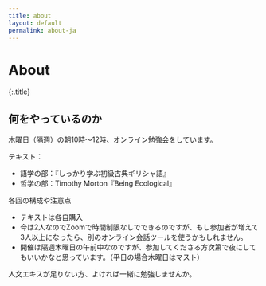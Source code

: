 ```yaml
---
title: about
layout: default
permalink: about-ja
---
```


# About
{:.title}

## 何をやっているのか

木曜日（隔週）の朝10時〜12時、オンライン勉強会をしています。

テキスト：
  - 語学の部：『しっかり学ぶ初級古典ギリシャ語』
  - 哲学の部：Timothy Morton『Being Ecological』

各回の構成や注意点

- テキストは各自購入
- 今は2人なのでZoomで時間制限なしでできるのですが、もし参加者が増えて3人以上になったら、別のオンライン会話ツールを使うかもしれません。
- 開催は隔週木曜日の午前中なのですが、参加してくださる方次第で夜にしてもいいかなと思っています。（平日の場合木曜日はマスト）


人文エキスが足りない方、よければ一緒に勉強しませんか。

<!-- {% include image.html url="/assets/images/profile-tokyo-univ-medium.jpg" description="旧前田家本邸和館（駒場公園）にて" class="small" %} -->
